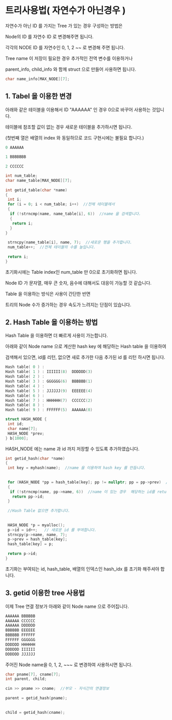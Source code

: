 # 트리사용법( 자연수가 아닌경우 )

자연수가 아닌 ID 를 가지는 Tree 가 있는 경우 구성하는 방법은

Node의 ID 를 자연수 ID 로 변경해주면 됩니다.

각각의 NODE ID 를 자연수인 0, 1, 2 ~~ 로 변경해 주면 됩니다.

Tree name 이 저장이 필요한 경우 추가적인 전역 변수를 이용하거나

parent_info, child_info 와 함께 struct 으로 만들어 사용하면 됩니다.

```c
char name_info[MAX_NODE][7];
``` 

## 1. Tabel 을 이용한 변경

아래와 같은 테이블을 이용해서 ID "AAAAAA" 인 경우 0으로 바꾸어 사용하는 것입니다.

테이블에 참조할 값이 없는 경우 새로운 테이블을 추가하시면 됩니다. 

(첫번째 열은 배열의 index 와 동일하므로 코드 구현시에는 불필요 합니다.)

```c
0 AAAAAA
 
1 BBBBBBB
 
2 CCCCCC
``` 

```c
int num_table;
char name_table[MAX_NODE][7];
 
int getid_table(char *name)
{
 int i;
 for (i = 0; i < num_table; i++)  //전체 테이블에서
 {
  if (!strncmp(name, name_table[i], 6))  //name 을 검색합니다.
  {
   return i;
  }
}
 
 strncpy(name_table[i], name, 7);  //새로운 행을 추가합니다.
 num_table++;  //전체 테이블의 수를 늘입니다.
 
 return i;
}
``` 

초기화시에는 Table index인 num_table 만 0으로 초기화하면 됩니다.

Node ID 가 문자열, 매우 큰 숫자, 음수에 대해서도 대응이 가능할 것 같습니다.

Table 을 이용하는 방식은 사용이 간단한 반면

트리의 Node 수가 증가하는 경우 속도가 느려지는 단점이 있습니다.

## 2. Hash Table 을 이용하는 방법

Hash Table 을 이용하면 더 빠르게 사용이 가는합니다.

아래와 같이 Node name 으로 계산한 hash key 에 해당하는 Hash table 을 이용하여

검색해서 있으면, id를 리턴, 없으면 새로 추가한 다음 추가된 id 를 리턴 하시면 됩니다.

```c
Hash table( 0 ) :
Hash table( 1 ) : IIIIII(8)  DDDDDD(3)
Hash table( 2 ) :
Hash table( 3 ) : GGGGGG(6)  BBBBBB(1)
Hash table( 4 ) :
Hash table( 5 ) : JJJJJJ(9)  EEEEEE(4)
Hash table( 6 ) :
Hash table( 7 ) : HHHHHH(7)  CCCCCC(2)
Hash table( 8 ) :
Hash table( 9 ) : FFFFFF(5)  AAAAAA(0)
```

```c
struct HASH_NODE {
 int id;
 char name[7];
 HASH_NODE *prev;
} b[1000];
```

HASH_NODE 에는 name 과 id 까지 저장할 수 있도록 추가하였습니다.

```c
int getid_hash(char *name)
{
 int key = myhash(name);  //name 을 이용하여 hash key 를 만듭니다.
 
 
 for (HASH_NODE *pp = hash_table[key]; pp != nullptr; pp = pp->prev)  //Hash table(key) 에서 Name 을 검색합니다.
 {
  if (!strncmp(name, pp->name, 6))  //name 이 있는 경우  해당하는 id를 return 합니다.
   return pp->id;
 }
 
 //Hash Table 없으면 추가합니다.
 
 
 HASH_NODE *p = myalloc();
 p->id = id++;   // 새로운 id 를 부여합니다.
 strncpy(p->name, name, 7);
 p->prev = hash_table[key];
 hash_table[key] = p;
 
 return p->id;
}
``` 

초기화는 부여되는 id, hash_table, 배열의 인덱스인 hash_idx 를 초기화 해주셔야 합니다.

## 3. getid 이용한 tree 사용법

이제 Tree 연결 정보가 아래와 같이 Node name 으로  주어집니다.

```c
AAAAAA BBBBBB
AAAAAA CCCCCC
AAAAAA DDDDDD
BBBBBB EEEEEE
BBBBBB FFFFFF
FFFFFF GGGGGG
DDDDDD HHHHHH
DDDDDD IIIIII
DDDDDD JJJJJJ
```

주어진 Node name을 0, 1, 2, ~~~ 로 변경하여 사용하시면 됩니다.

```c
char pname[7], cname[7];
int parent, child;
 
cin >> pname >> cname;  //부모 - 자식간의 연결정보 
 
parent = getid_hash(pname);
 
 
child = getid_hash(cname);
``` 
